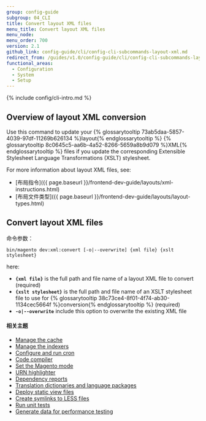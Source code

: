 ```yaml
---
group: config-guide
subgroup: 04_CLI
title: Convert layout XML files
menu_title: Convert layout XML files
menu_node:
menu_order: 700
version: 2.1
github_link: config-guide/cli/config-cli-subcommands-layout-xml.md
redirect_from: /guides/v1.0/config-guide/cli/config-cli-subcommands-layout-xml.html
functional_areas:
  - Configuration
  - System
  - Setup
---
```


{% include config/cli-intro.md %}

## Overview of layout XML conversion
Use this command to update your {% glossarytooltip 73ab5daa-5857-4039-97df-11269b626134 %}layout{% endglossarytooltip %} {% glossarytooltip 8c0645c5-aa6b-4a52-8266-5659a8b9d079 %}XML{% endglossarytooltip %} files if you update the corresponding Extensible Stylesheet Language Transformations (XSLT) stylesheet.

For more information about layout XML files, see:

-   [布局指令]({{ page.baseurl }}/frontend-dev-guide/layouts/xml-instructions.html)
-   [布局文件类型]({{ page.baseurl }}/frontend-dev-guide/layouts/layout-types.html)

## Convert layout XML files
命令参数：

	bin/magento dev:xml:convert [-o|--overwrite] {xml file} {xslt stylesheet}

here:

-   **`{xml file}`** is the full path and file name of a layout XML file to convert (required)
-   **`{xslt stylesheet}`** is the full path and file name of an XSLT stylesheet file to use for {% glossarytooltip 38c73ce4-8f01-4f74-ab30-1134cec5664f %}conversion{% endglossarytooltip %} (required)
-   **`-o|--overwrite`** include this option to overwrite the existing XML file

#### 相关主题

-   <a href="{{ page.baseurl }}/config-guide/cli/config-cli-subcommands-cache.html">Manage the cache</a>
-   <a href="{{ page.baseurl }}/config-guide/cli/config-cli-subcommands-index.html">Manage the indexers</a>
-   <a href="{{ page.baseurl }}/config-guide/cli/config-cli-subcommands-cron.html">Configure and run cron</a>
-   <a href="{{ page.baseurl }}/config-guide/cli/config-cli-subcommands-compiler.html">Code compiler</a>
-   <a href="{{ page.baseurl }}/config-guide/cli/config-cli-subcommands-mode.html">Set the Magento mode</a>
-   <a href="{{ page.baseurl }}/config-guide/cli/config-cli-subcommands-urn.html">URN highlighter</a>
-   <a href="{{ page.baseurl }}/config-guide/cli/config-cli-subcommands-depen.html">Dependency reports</a>
-   <a href="{{ page.baseurl }}/config-guide/cli/config-cli-subcommands-i18n.html">Translation dictionaries and language packages</a>
-   <a href="{{ page.baseurl }}/config-guide/cli/config-cli-subcommands-static-view.html">Deploy static view files</a>
-   <a href="{{ page.baseurl }}/config-guide/cli/config-cli-subcommands-less-sass.html">Create symlinks to LESS files</a>
-   <a href="{{ page.baseurl }}/config-guide/cli/config-cli-subcommands-test.html">Run unit tests</a>
-   <a href="{{ page.baseurl }}/config-guide/cli/config-cli-subcommands-perf-data.html">Generate data for performance testing</a>
